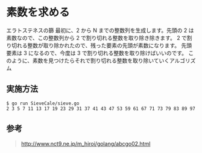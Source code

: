 # 素数を求める

エラトステネスの篩
最初に、2 から N までの整数列を生成します。先頭の 2 は素数なので、この整数列から 2 で割り切れる整数を取り除き除きます。
2 で割り切れる整数が取り除かれたので、残った要素の先頭が素数になります。
先頭要素は 3 になるので、今度は 3 で割り切れる整数を取り除けばいいのです。
このように、素数を見つけたらそれで割り切れる整数を取り除いていくアルゴリズム


## 実施方法

```
$ go run SieveCale/sieve.go
2 3 5 7 11 13 17 19 23 29 31 37 41 43 47 53 59 61 67 71 73 79 83 89 97
```

## 参考

> http://www.nct9.ne.jp/m_hiroi/golang/abcgo02.html